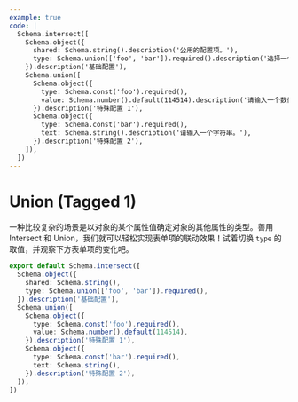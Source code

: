 ```yaml
---
example: true
code: |
  Schema.intersect([
    Schema.object({
      shared: Schema.string().description('公用的配置项。'),
      type: Schema.union(['foo', 'bar']).required().description('选择一个类型。'),
    }).description('基础配置'),
    Schema.union([
      Schema.object({
        type: Schema.const('foo').required(),
        value: Schema.number().default(114514).description('请输入一个数值。'),
      }).description('特殊配置 1'),
      Schema.object({
        type: Schema.const('bar').required(),
        text: Schema.string().description('请输入一个字符串。'),
      }).description('特殊配置 2'),
    ]),
  ])
---
```


# Union (Tagged 1)

一种比较复杂的场景是以对象的某个属性值确定对象的其他属性的类型。善用 Intersect 和 Union，我们就可以轻松实现表单项的联动效果！试着切换 `type` 的取值，并观察下方表单项的变化吧。

```ts
export default Schema.intersect([
  Schema.object({
    shared: Schema.string(),
    type: Schema.union(['foo', 'bar']).required(),
  }).description('基础配置'),
  Schema.union([
    Schema.object({
      type: Schema.const('foo').required(),
      value: Schema.number().default(114514),
    }).description('特殊配置 1'),
    Schema.object({
      type: Schema.const('bar').required(),
      text: Schema.string(),
    }).description('特殊配置 2'),
  ]),
])
```
